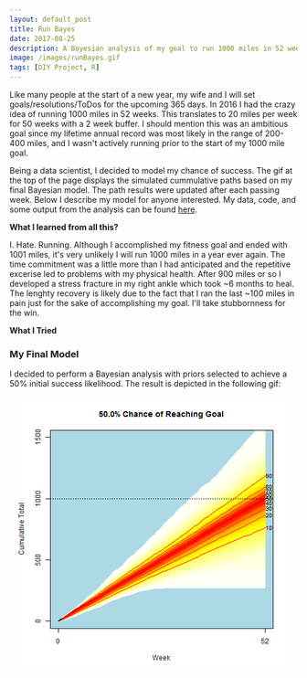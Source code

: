```yaml
---
layout: default_post
title: Run Bayes
date: 2017-08-25
description: A Bayesian analysis of my goal to run 1000 miles in 52 weeks.
image: /images/runBayes.gif
tags: [DIY Project, R]
---
```


Like many people at the start of a new year, my wife and I will set goals/resolutions/ToDos for the upcoming 365 days. In 2016 I had the crazy idea of running 1000 miles in 52 weeks. This translates to 20 miles per week for 50 weeks with a 2 week buffer. I should mention this was an ambitious goal since my lifetime annual record was most likely in the range of 200-400 miles, and I wasn't actively running prior to the start of my 1000 mile goal. 

Being a data scientist, I decided to model my chance of success. The gif at the top of the page displays the simulated cummulative paths based on my final Bayesian model. The path results were updated after each passing week. Below I describe my model for anyone interested. My data, code, and some output from the analysis can be found <a href="https://github.com/ChrisDienes/runBayes" target="_blank">here</a>. 

<strong>What I learned from all this?</strong> 
<p>I. Hate. Running. Although I accomplished my fitness goal and ended with 1001 miles, it's very unlikely I will run 1000 miles in a year ever again. The time commitment was a little more than I had anticipated and the repetitive excerise led to problems with my physical health. After 900 miles or so I developed a stress fracture in my right ankle which took ~6 months to heal. The lenghty recovery is likely due to the fact that I ran the last ~100 miles in pain just for the sake of accomplishing my goal. I'll take stubbornness for the win.</p>     

<strong>What I Tried</strong> 


<h3>My Final Model</h3>

I decided to perform a Bayesian analysis with priors selected to achieve a 50% initial success likelihood. The result is depicted in the following gif:

<p align="center">
  <img src="https://github.com/ChrisDienes/runBayes/blob/master/runBayes.gif" alt="runBayes.gif" />
</p>
